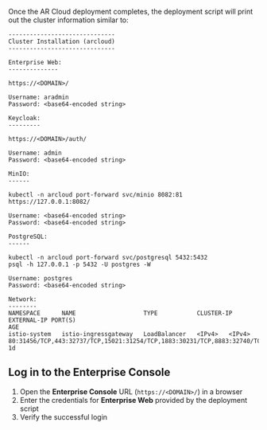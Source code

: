 Once the AR Cloud deployment completes, the deployment script will print out the cluster information similar to:

```shell showLineNumbers
------------------------------
Cluster Installation (arcloud)
------------------------------

Enterprise Web:
--------------

https://<DOMAIN>/

Username: aradmin
Password: <base64-encoded string>

Keycloak:
---------

https://<DOMAIN>/auth/

Username: admin
Password: <base64-encoded string>

MinIO:
------

kubectl -n arcloud port-forward svc/minio 8082:81
https://127.0.0.1:8082/

Username: <base64-encoded string>
Password: <base64-encoded string>

PostgreSQL:
------

kubectl -n arcloud port-forward svc/postgresql 5432:5432
psql -h 127.0.0.1 -p 5432 -U postgres -W

Username: postgres
Password: <base64-encoded string>

Network:
--------
NAMESPACE      NAME                   TYPE           CLUSTER-IP        EXTERNAL-IP PORT(S)                                                        AGE
istio-system   istio-ingressgateway   LoadBalancer   <IPv4>   <IPv4>   80:31456/TCP,443:32737/TCP,15021:31254/TCP,1883:30231/TCP,8883:32740/TCP    1d
```

## Log in to the Enterprise Console

1. Open the **Enterprise Console** URL (`https://<DOMAIN>/`) in a browser
1. Enter the credentials for **Enterprise Web** provided by the deployment script
1. Verify the successful login
